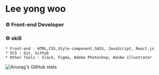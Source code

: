 # Lee yong woo
### ⚙️ Front-end Developer
### ⚙️ skill
```
* Front-end : HTML,CSS,Style-component,SASS, JavaScript, React.js
* VCS : Git, Github
* Other Tools : Slack, Figma, Adobe Photoshop, Adobe illustrator
```
![Anurag's GitHub stats](https://github-readme-stats.vercel.app/api?username=moolbum&show_icons=true&theme=radical)

<!--
**moolbum/moolbum** is a ✨ _special_ ✨ repository because its `README.md` (this file) appears on your GitHub profile.

Here are some ideas to get you started:

- 🔭 I’m currently working on ...
- 🌱 I’m currently learning ...
- 👯 I’m looking to collaborate on ...
- 🤔 I’m looking for help with ...
- 💬 Ask me about ...
- 📫 How to reach me: ...
- 😄 Pronouns: ...
- ⚡ Fun fact: ...
-->

